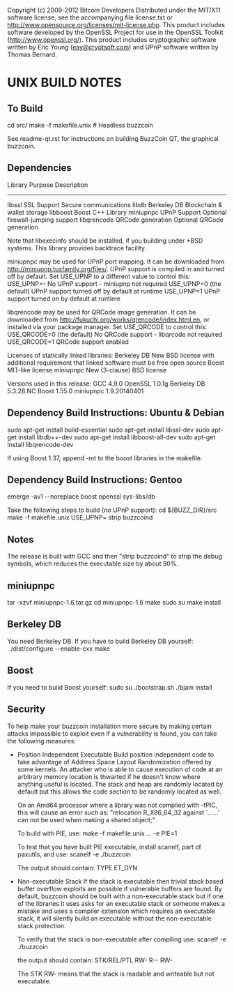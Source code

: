 Copyright (c) 2009-2012 Bitcoin Developers
Distributed under the MIT/X11 software license, see the accompanying
file license.txt or http://www.opensource.org/licenses/mit-license.php.
This product includes software developed by the OpenSSL Project for use in
the OpenSSL Toolkit (http://www.openssl.org/).  This product includes
cryptographic software written by Eric Young (eay@cryptsoft.com) and UPnP
software written by Thomas Bernard.


UNIX BUILD NOTES
================

To Build
--------

cd src/
make -f makefile.unix            # Headless buzzcoin

See readme-qt.rst for instructions on building BuzzCoin QT,
the graphical buzzcoin.

Dependencies
------------

 Library     Purpose           Description
 -------     -------           -----------
 libssl      SSL Support       Secure communications
 libdb       Berkeley DB       Blockchain & wallet storage
 libboost    Boost             C++ Library
 miniupnpc   UPnP Support      Optional firewall-jumping support
 libqrencode QRCode generation Optional QRCode generation

Note that libexecinfo should be installed, if you building under *BSD systems. 
This library provides backtrace facility.

miniupnpc may be used for UPnP port mapping.  It can be downloaded from
http://miniupnp.tuxfamily.org/files/.  UPnP support is compiled in and
turned off by default.  Set USE_UPNP to a different value to control this:
 USE_UPNP=-    No UPnP support - miniupnp not required
 USE_UPNP=0    (the default) UPnP support turned off by default at runtime
 USE_UPNP=1    UPnP support turned on by default at runtime

libqrencode may be used for QRCode image generation. It can be downloaded
from http://fukuchi.org/works/qrencode/index.html.en, or installed via
your package manager. Set USE_QRCODE to control this:
 USE_QRCODE=0   (the default) No QRCode support - libqrcode not required
 USE_QRCODE=1   QRCode support enabled

Licenses of statically linked libraries:
 Berkeley DB   New BSD license with additional requirement that linked
               software must be free open source
 Boost         MIT-like license
 miniupnpc     New (3-clause) BSD license

Versions used in this release:
 GCC           4.9.0
 OpenSSL       1.0.1g
 Berkeley DB   5.3.28.NC
 Boost         1.55.0
 miniupnpc     1.9.20140401

Dependency Build Instructions: Ubuntu & Debian
----------------------------------------------
sudo apt-get install build-essential
sudo apt-get install libssl-dev
sudo apt-get install libdb++-dev
sudo apt-get install libboost-all-dev
sudo apt-get install libqrencode-dev

If using Boost 1.37, append -mt to the boost libraries in the makefile.


Dependency Build Instructions: Gentoo
-------------------------------------

emerge -av1 --noreplace boost openssl sys-libs/db

Take the following steps to build (no UPnP support):
 cd ${BUZZ_DIR}/src
 make -f makefile.unix USE_UPNP=
 strip buzzcoind


Notes
-----
The release is built with GCC and then "strip buzzcoind" to strip the debug
symbols, which reduces the executable size by about 90%.


miniupnpc
---------
tar -xzvf miniupnpc-1.6.tar.gz
cd miniupnpc-1.6
make
sudo su
make install


Berkeley DB
-----------
You need Berkeley DB. If you have to build Berkeley DB yourself:
../dist/configure --enable-cxx
make


Boost
-----
If you need to build Boost yourself:
sudo su
./bootstrap.sh
./bjam install


Security
--------
To help make your buzzcoin installation more secure by making certain attacks impossible to
exploit even if a vulnerability is found, you can take the following measures:

* Position Independent Executable
    Build position independent code to take advantage of Address Space Layout Randomization
    offered by some kernels. An attacker who is able to cause execution of code at an arbitrary
    memory location is thwarted if he doesn't know where anything useful is located.
    The stack and heap are randomly located by default but this allows the code section to be
    randomly located as well.

    On an Amd64 processor where a library was not compiled with -fPIC, this will cause an error
    such as: "relocation R_X86_64_32 against `......' can not be used when making a shared object;"

    To build with PIE, use:
    make -f makefile.unix ... -e PIE=1

    To test that you have built PIE executable, install scanelf, part of paxutils, and use:
    scanelf -e ./buzzcoin

    The output should contain:
     TYPE
    ET_DYN

* Non-executable Stack
    If the stack is executable then trivial stack based buffer overflow exploits are possible if
    vulnerable buffers are found. By default, buzzcoin should be built with a non-executable stack
    but if one of the libraries it uses asks for an executable stack or someone makes a mistake
    and uses a compiler extension which requires an executable stack, it will silently build an
    executable without the non-executable stack protection.

    To verify that the stack is non-executable after compiling use:
    scanelf -e ./buzzcoin

    the output should contain:
    STK/REL/PTL
    RW- R-- RW-

    The STK RW- means that the stack is readable and writeable but not executable.
